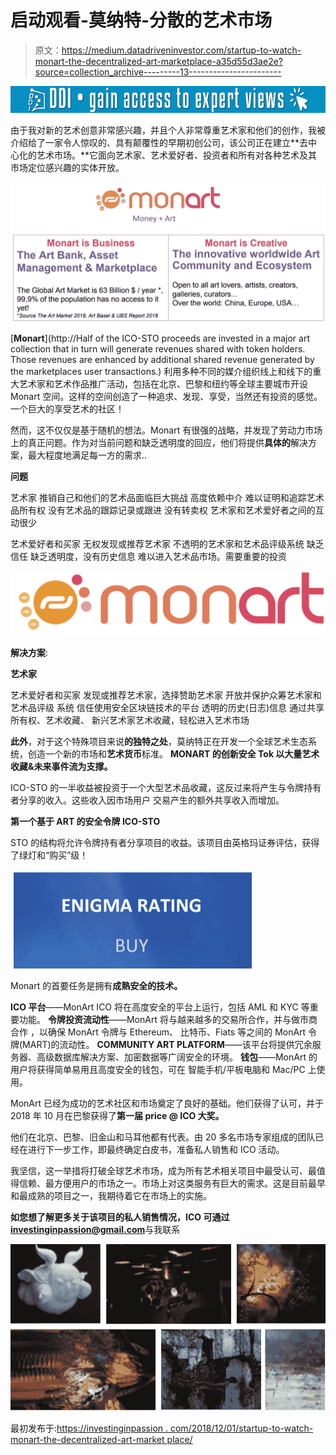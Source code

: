 # 启动观看-莫纳特-分散的艺术市场

> 原文：<https://medium.datadriveninvestor.com/startup-to-watch-monart-the-decentralized-art-marketplace-a35d55d3ae2e?source=collection_archive---------13----------------------->

[![](img/cb08c44c19be5e7fc7e979d711c5f029.png)](http://www.track.datadriveninvestor.com/1126A)

由于我对新的艺术创意非常感兴趣，并且个人非常尊重艺术家和他们的创作，我被介绍给了一家令人惊叹的、具有颠覆性的早期初创公司，该公司正在建立**去中心化的艺术市场。**它面向艺术家、艺术爱好者、投资者和所有对各种艺术及其市场定位感兴趣的实体开放。

![](img/e08267e24d924f0336e323c253be1c0c.png)

[**Monart**](http://Half of the ICO-STO proceeds are invested in a major art collection that in turn will generate revenues shared with token holders. Those revenues are enhanced by additional shared revenue generated by the marketplaces user transactions.) 利用多种不同的媒介组织线上和线下的重大艺术家和艺术作品推广活动，包括在北京、巴黎和纽约等全球主要城市开设 Monart 空间。这样的空间创造了一种追求、发现、享受，当然还有投资的感觉。一个巨大的享受艺术的社区！

然而，这不仅仅是基于随机的想法。Monart 有很强的战略，并发现了劳动力市场上的真正问题。作为对当前问题和缺乏透明度的回应，他们将提供**具体的**解决方案，最大程度地满足每一方的需求..

**问题**

艺术家
推销自己和他们的艺术品面临巨大挑战
高度依赖中介
难以证明和追踪艺术品所有权
没有艺术品的跟踪记录或跟进
没有转卖权
艺术家和艺术爱好者之间的互动很少

艺术爱好者和买家
无权发现或推荐艺术家
不透明的艺术家和艺术品评级系统
缺乏信任
缺乏透明度，没有历史信息
难以进入艺术品市场。需要重要的投资

![](img/a44dd7ea680e43945a0428c232b6cdb1.png)

**解决方案**:

**艺术家**

艺术爱好者和买家
发现或推荐艺术家，选择赞助艺术家
开放并保护众筹艺术家和艺术品评级
系统
信任使用安全区块链技术的平台
透明的历史(日志)信息
通过共享所有权、艺术收藏、
新兴艺术家艺术收藏，轻松进入艺术市场

**此外**，对于这个特殊项目来说**的独特之处**，莫纳特正在开发一个全球艺术生态系统，创造一个新的市场和**艺术货币**标准。 **MONART 的创新安全 Tok 以大量艺术收藏&未来事件流为支撑。**

ICO-STO 的一半收益被投资于一个大型艺术品收藏，这反过来将产生与令牌持有者分享的收入。这些收入因市场用户
交易产生的额外共享收入而增加。

**第一个基于 ART 的安全令牌 ICO-STO**

STO 的结构将允许令牌持有者分享项目的收益。该项目由英格玛证券评估，获得了绿灯和“购买”级！

![](img/2b0fad4f4251a72c9aab834179123bef.png)

Monart 的首要任务是拥有**成熟安全的技术。**

**ICO 平台**——MonArt ICO 将在高度安全的平台上运行，包括 AML 和 KYC 等重要功能。
**令牌投资流动性**——MonArt 将与越来越多的交易所合作，并与做市商合作
，以确保 MonArt 令牌与 Ethereum、
比特币、Fiats 等之间的 MonArt
令牌(MART)的流动性。
**COMMUNITY ART PLATFORM**——该平台将提供冗余服务器、高级数据库解决方案、加密数据等广阔安全的环境。
**钱包**——MonArt 的用户将获得简单易用且高度安全的钱包，可在
智能手机/平板电脑和 Mac/PC 上使用。

MonArt 已经为成功的艺术社区和市场奠定了良好的基础。他们获得了认可，并于 2018 年 10 月在巴黎获得了**第一届 price @ ICO 大奖。**

他们在北京、巴黎、旧金山和马耳他都有代表。由 20 多名市场专家组成的团队已经在进行下一步工作，即最终确定白皮书，准备私人销售和 ICO 活动。

我坚信，这一举措将打破全球艺术市场，成为所有艺术相关项目中最受认可、最值得信赖、最方便用户的市场之一。市场上对这类服务有巨大的需求。这是目前最早和最成熟的项目之一，我期待着它在市场上的实施。

**如您想了解更多关于该项目的私人销售情况，ICO 可通过**
**investinginpassion@gmail.com**与我联系

![](img/8ab3774eb6be4541d2ed248fe685f4d1.png)

最初发布于:[https://investinginpassion . com/2018/12/01/startup-to-watch-monart-the-decentralized-art-market place/](https://investinginpassion.com/2018/12/01/startup-to-watch-monart-the-decentralized-art-marketplace/)